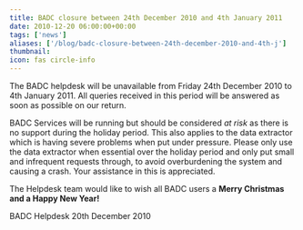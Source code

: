 ```yaml
---
title: BADC closure between 24th December 2010 and 4th January 2011
date: 2010-12-20 06:00:00+00:00
tags: ['news']
aliases: ['/blog/badc-closure-between-24th-december-2010-and-4th-j']
thumbnail: 
icon: fas circle-info
---
```



The BADC helpdesk will be unavailable from Friday 24th December 2010 to 4th January 2011. All queries received in this period will be answered as soon as possible on our return. 


 BADC Services will be running but should be considered *at risk* as there is no support during the holiday period.
This also applies to the data extractor which is having severe problems when put under pressure. Please only use the data extractor when essential over the holiday period and only put small and infrequent requests through, to avoid overburdening the system and causing a crash. Your assistance in this is appreciated. 

The Helpdesk team would like to wish all BADC users a
**Merry Christmas and a Happy New Year!** 


 
BADC Helpdesk
20th December 2010



